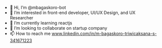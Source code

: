 - 👋 Hi, I’m @mbagaskoro-bot
- 👀 I’m interested in front-end developer, UI/UX Design, and UX Researcher
- 🌱 I’m currently learning reactjs
- 💞️ I’m looking to collaborate on startup company
- 📫 How to reach me www.linkedin.com/in/m-bagaskoro-triwicaksana-s-341671223

<!---
mbagaskoro-bot/mbagaskoro-bot is a ✨ special ✨ repository because its `README.md` (this file) appears on your GitHub profile.
You can click the Preview link to take a look at your changes.
--->
